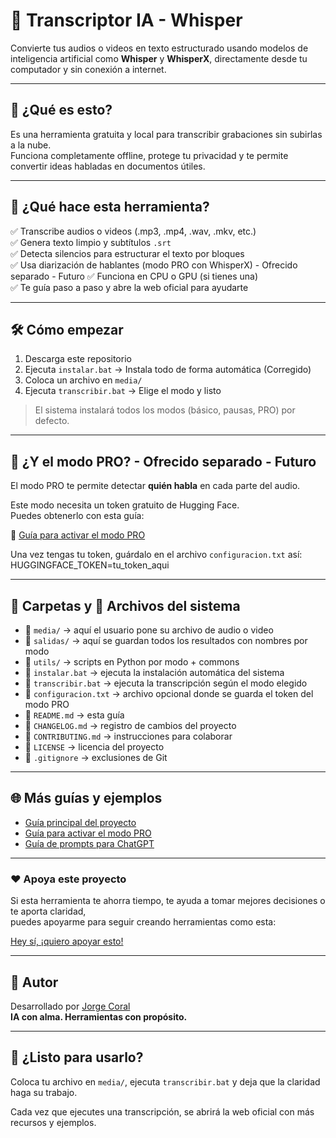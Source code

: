 # 📝 Transcriptor IA - Whisper

Convierte tus audios o videos en texto estructurado usando modelos de inteligencia artificial como **Whisper** y **WhisperX**, directamente desde tu computador y sin conexión a internet.

---

## 🚀 ¿Qué es esto?

Es una herramienta gratuita y local para transcribir grabaciones sin subirlas a la nube.  
Funciona completamente offline, protege tu privacidad y te permite convertir ideas habladas en documentos útiles.

---

## 🔧 ¿Qué hace esta herramienta?

✅ Transcribe audios o videos (.mp3, .mp4, .wav, .mkv, etc.)  
✅ Genera texto limpio y subtítulos `.srt`  
✅ Detecta silencios para estructurar el texto por bloques  
✅ Usa diarización de hablantes (modo PRO con WhisperX) - Ofrecido separado - Futuro
✅ Funciona en CPU o GPU (si tienes una)  
✅ Te guía paso a paso y abre la web oficial para ayudarte

---

## 🛠 Cómo empezar

1. Descarga este repositorio
2. Ejecuta `instalar.bat` → Instala todo de forma automática (Corregido)
4. Coloca un archivo en `media/`
5. Ejecuta `transcribir.bat` → Elige el modo y listo

> El sistema instalará todos los modos (básico, pausas, PRO) por defecto.

---

## 🔐 ¿Y el modo PRO? - Ofrecido separado - Futuro

El modo PRO te permite detectar **quién habla** en cada parte del audio.

Este modo necesita un token gratuito de Hugging Face.  
Puedes obtenerlo con esta guía:

📄 [Guía para activar el modo PRO](https://jorgecoral.com/token-huggingface-transcripcion)

Una vez tengas tu token, guárdalo en el archivo `configuracion.txt` así:
  HUGGINGFACE_TOKEN=tu_token_aqui


---

## 📁 Carpetas y 📄 Archivos del sistema 

- 📁 `media/` → aquí el usuario pone su archivo de audio o video
- 📁 `salidas/` → aquí se guardan todos los resultados con nombres por modo
- 📁 `utils/` → scripts en Python por modo + commons
- 📄 `instalar.bat` → ejecuta la instalación automática del sistema
- 📄 `transcribir.bat` → ejecuta la transcripción según el modo elegido
- 📄 `configuracion.txt` → archivo opcional donde se guarda el token del modo PRO
- 📄 `README.md` → esta guía
- 📄 `CHANGELOG.md` → registro de cambios del proyecto
- 📄 `CONTRIBUTING.md` → instrucciones para colaborar
- 📄 `LICENSE` → licencia del proyecto
- 📄 `.gitignore` → exclusiones de Git

---

## 🌐 Más guías y ejemplos

- [Guía principal del proyecto](https://jorgecoral.com/transcriptor-ia-whisper)
- [Guía para activar el modo PRO](https://jorgecoral.com/token-huggingface-transcripcion)
- [Guía de prompts para ChatGPT](https://jorgecoral.com/guia-prompts-transcripcion)

---

### ❤️ Apoya este proyecto

Si esta herramienta te ahorra tiempo, te ayuda a tomar mejores decisiones o te aporta claridad,  
puedes apoyarme para seguir creando herramientas como esta:

[Hey sí, ¡quiero apoyar esto!](https://paypal.me/jorgecoralt)

---

## 🧠 Autor

Desarrollado por [Jorge Coral](https://jorgecoral.com)  
**IA con alma. Herramientas con propósito.**

---

## 🎯 ¿Listo para usarlo?

Coloca tu archivo en `media/`, ejecuta `transcribir.bat` y deja que la claridad haga su trabajo.

Cada vez que ejecutes una transcripción, se abrirá la web oficial con más recursos y ejemplos.

